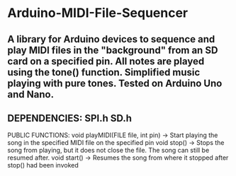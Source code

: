 # Arduino-MIDI-File-Sequencer
A library for Arduino devices to sequence and play MIDI files in the "background" from an SD card on a specified pin. All notes are played using the tone() function. Simplified music playing with pure tones. Tested on Arduino Uno and Nano.
-------------------------------
DEPENDENCIES:
SPI.h
SD.h
-------------------------------
PUBLIC FUNCTIONS:
void playMIDI(FILE file, int pin) -> Start playing the song in the specified MIDI file on the specified pin
void stop()                       -> Stops the song from playing, but it does not close the file. The song can still be resumed after.
void start()                      -> Resumes the song from where it stopped after stop() had been invoked
